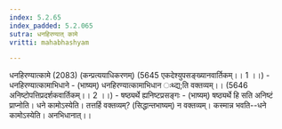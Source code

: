 ```yaml
---
index: 5.2.65
index_padded: 5.2.065
sutra: धनहिरण्यात्‌ कामे
vritti: mahabhashyam

---
```

 धनहिरण्यात्कामे (2083) (कन्प्रत्ययाधिकरणम्) (5645 एकदेश्युपसङ्ख्यानवार्तिकम्।। 1 ।।) - धनहिरण्यात्कामाभिधाने - (भाष्यम्) धनहिरण्यात्कामाभिधान ःथ्द्य;ति वक्तव्यम्।। (5646 अनिष्टोपत्तिप्रदर्शकवार्तिकम्।। 2 ।।) - षष्ठ्यर्थे ह्यनिष्टप्रसङ्गः - (भाष्यम्) षष्ठ्यर्थे हि सति अनिष्टं प्राप्नोति। धने कामोऽस्येति। तत्तर्हि वक्तव्यम्? (सिद्धान्तभाष्यम्) न वक्तव्यम्। कस्मान्न भवति--धने कामोऽस्येति। अनभिधानात्।। 